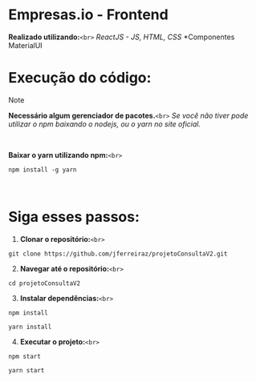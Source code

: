 # Empresas.io - Frontend

**Realizado utilizando:**`<br>`
*ReactJS - JS, HTML, CSS*
*Componentes MaterialUI

# Execução do código:

> [!NOTE]
> **Necessário algum gerenciador de pacotes.**`<br>`
> *Se você não tiver pode utilizar o npm baixando o nodejs, ou o yarn no site oficial.*

<br>

**Baixar o yarn utilizando npm:**`<br>`

```
npm install -g yarn 
```

<br>

# Siga esses passos:

1. **Clonar o repositório:**`<br>`

```
git clone https://github.com/jferreiraz/projetoConsultaV2.git
```

2. **Navegar até o repositório:**`<br>`

```
cd projetoConsultaV2
```

3. **Instalar dependências:**`<br>`

```
npm install
```

```
yarn install
```

4. **Executar o projeto:**`<br>`

```
npm start
```

```
yarn start
```
